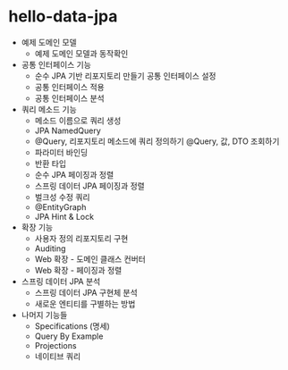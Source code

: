 # hello-data-jpa



- 예제 도메인 모델
  - 예제 도메인 모델과 동작확인 
- 공통 인터페이스 기능
  - 순수 JPA 기반 리포지토리 만들기 공통 인터페이스 설정
  - 공통 인터페이스 적용
  - 공통 인터페이스 분석
- 쿼리 메소드 기능
  - 메소드 이름으로 쿼리 생성
  - JPA NamedQuery
  - @Query, 리포지토리 메소드에 쿼리 정의하기 @Query, 값, DTO 조회하기
  - 파라미터 바인딩
  - 반환 타입
  - 순수 JPA 페이징과 정렬
  - 스프링 데이터 JPA 페이징과 정렬
  - 벌크성 수정 쿼리
  - @EntityGraph
  - JPA Hint & Lock
- 확장 기능
  - 사용자 정의 리포지토리 구현
  - Auditing
  - Web 확장 - 도메인 클래스 컨버터 
  - Web 확장 - 페이징과 정렬
- 스프링 데이터 JPA 분석
  - 스프링 데이터 JPA 구현체 분석 
  - 새로운 엔티티를 구별하는 방법
- 나머지 기능들 
  - Specifications (명세) 
  - Query By Example 
  - Projections
  - 네이티브 쿼리
